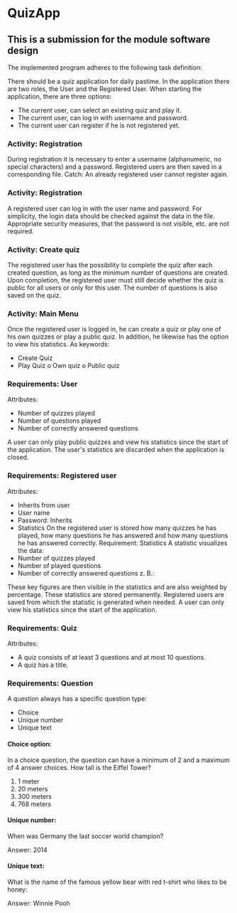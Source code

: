 # QuizApp
## This is a submission for the module software design
The implemented program adheres to the following task definition:

There should be a quiz application for daily pastime.
In the application there are two roles, the User and the Registered User.
When starting the application, there are three options:
- The current user, can select an existing quiz and play it.
- The current user, can log in with username and password.
- The current user can register if he is not registered yet.

### Activity: Registration 
During registration it is necessary to enter a username (alphanumeric, no special characters) and a password.
Registered users are then saved in a corresponding file.
Catch: An already registered user cannot register again.

### Activity: Registration
A registered user can log in with the user name and password.
For simplicity, the login data should be checked against the data in the file.
Appropriate security measures, that the password is not visible, etc. are not required.

### Activity: Create quiz
The registered user has the possibility to complete the quiz after each created question, as long as the minimum number of questions are created.
Upon completion, the registered user must still decide whether the quiz is public for all users or only for this user.
The number of questions is also saved on the quiz.

### Activity: Main Menu
Once the registered user is logged in, he can create a quiz or play one of his own quizzes or play a public quiz.
In addition, he likewise has the option to view his statistics.
As keywords:
- Create Quiz
- Play Quiz
o Own quiz
o Public quiz

### Requirements: User
Attributes:
- Number of quizzes played
- Number of questions played
- Number of correctly answered questions

A user can only play public quizzes and view his statistics since the start of the application.
The user's statistics are discarded when the application is closed.

### Requirements: Registered user
Attributes:
- Inherits from user
- User name 
- Password: Inherits
- Statistics
On the registered user is stored how many quizzes he has played, how many questions he has answered and how many questions he has answered correctly.
Requirement: Statistics
A statistic visualizes the data:
- Number of quizzes played
- Number of played questions
- Number of correctly answered questions
z. B.:
 
These key figures are then visible in the statistics and are also weighted by percentage.
These statistics are stored permanently. Registered users are saved from which the statistic is generated when needed.
A user can only view his statistics since the start of the application.

### Requirements: Quiz
Attributes:
- A quiz consists of at least 3 questions and at most 10 questions.
- A quiz has a title.

### Requirements: Question
A question always has a specific question type:
- Choice
- Unique number 
- Unique text

#### Choice option:	
In a choice question, the question can have a minimum of 2 and a maximum of 4 answer choices.
How tall is the Eiffel Tower?
1. 1 meter
2. 20 meters
3. 300 meters
4. 768 meters

#### Unique number:
When was Germany the last soccer world champion?

Answer: 2014

#### Unique text:
What is the name of the famous yellow bear with red t-shirt who likes to be honey:

Answer: Winnie Pooh
